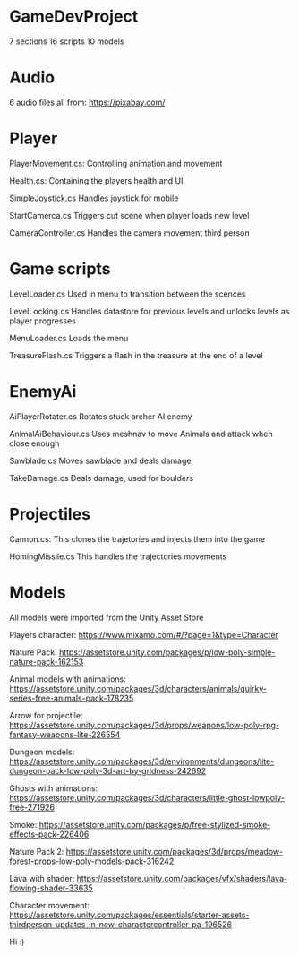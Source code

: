 # GameDevProject
7 sections
16 scripts
10 models

# Audio
6 audio files all from: https://pixabay.com/

# Player
PlayerMovement.cs: Controlling animation and movement

Health.cs: Containing the players health and UI

SimpleJoystick.cs Handles joystick for mobile

StartCamerca.cs Triggers cut scene when player loads new level

CameraController.cs Handles the camera movement third person

# Game scripts
LevelLoader.cs Used in menu to transition between the scences

LevelLocking.cs Handles datastore for previous levels and unlocks levels as player progresses

MenuLoader.cs Loads the menu

TreasureFlash.cs Triggers a flash in the treasure at the end of a level

# EnemyAi
AiPlayerRotater.cs Rotates stuck archer AI enemy 

AnimalAiBehaviour.cs Uses meshnav to move Animals and attack when close enough

Sawblade.cs Moves sawblade and deals damage

TakeDamage.cs Deals damage, used for boulders

# Projectiles
Cannon.cs: This clones the trajetories and injects them into the game

HomingMissile.cs This handles the trajectories movements

# Models
All models were imported from the Unity Asset Store

Players character: https://www.mixamo.com/#/?page=1&type=Character

Nature Pack: https://assetstore.unity.com/packages/p/low-poly-simple-nature-pack-162153

Animal models with animations: https://assetstore.unity.com/packages/3d/characters/animals/quirky-series-free-animals-pack-178235


Arrow for projectile: https://assetstore.unity.com/packages/3d/props/weapons/low-poly-rpg-fantasy-weapons-lite-226554

Dungeon models: https://assetstore.unity.com/packages/3d/environments/dungeons/lite-dungeon-pack-low-poly-3d-art-by-gridness-242692

Ghosts with animations: https://assetstore.unity.com/packages/3d/characters/little-ghost-lowpoly-free-271926

Smoke: https://assetstore.unity.com/packages/p/free-stylized-smoke-effects-pack-226406

Nature Pack 2: https://assetstore.unity.com/packages/3d/props/meadow-forest-props-low-poly-models-pack-316242

Lava with shader: https://assetstore.unity.com/packages/vfx/shaders/lava-flowing-shader-33635

Character movement: https://assetstore.unity.com/packages/essentials/starter-assets-thirdperson-updates-in-new-charactercontroller-pa-196526

Hi :)
